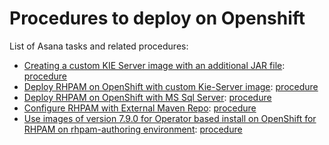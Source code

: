# Procedures to deploy on Openshift
List of Asana tasks and related procedures:
* [Creating a custom KIE Server image with an additional JAR file](https://app.asana.com/0/1200498898048415/1200561062372376/f):
  [procedure](./createCustomKierServerImage/README.md)
* [Deploy RHPAM on OpenShift with custom Kie-Server image](https://app.asana.com/0/1200498898048415/1200564580523437/f):
  [procedure](./deployCustomJarOnOCP/README.md)
* [Deploy RHPAM on OpenShift with MS Sql Server](https://app.asana.com/0/1200498898048415/1200565556279281/f):
  [procedure](./msSqlServerDatabase/README.md)
* [Configure RHPAM with External Maven Repo](https://app.asana.com/0/1200498898048415/1200564580523441/f):
  [procedure](./externalMavenRepo/README.md)
* [Use images of version 7.9.0 for Operator based install on OpenShift for RHPAM on rhpam-authoring environment](https://app.asana.com/0/1200498898048415/1200611808655029/f):
  [procedure](./useImage7.9.0/README.md)
  